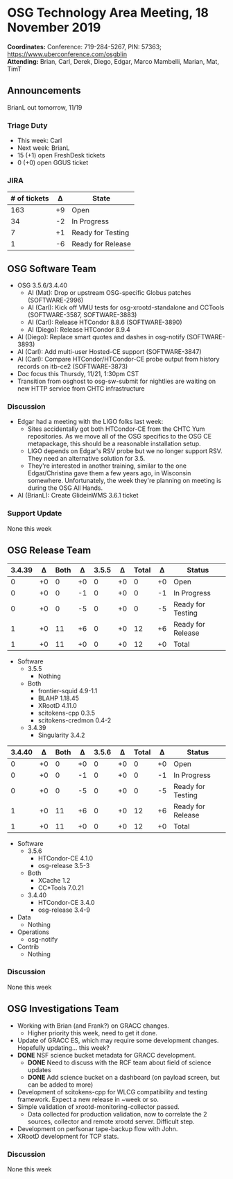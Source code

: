 # OSG Technology Area Meeting, 18 November 2019

**Coordinates:** Conference: 719-284-5267, PIN: 57363; <https://www.uberconference.com/osgblin>  
**Attending:** Brian, Carl, Derek, Diego, Edgar, Marco Mambelli, Marian, Mat, TimT


## Announcements

BrianL out tomorrow, 11/19  


### Triage Duty

-   This week: Carl
-   Next week: BrianL
-   15 (+1) open FreshDesk tickets
-   0 (+0) open GGUS ticket


### JIRA

| # of tickets | &Delta; | State             |
|------------ |------- |----------------- |
| 163          | +9      | Open              |
| 34           | -2      | In Progress       |
| 7            | +1      | Ready for Testing |
| 1            | -6      | Ready for Release |


## OSG Software Team

-   OSG 3.5.6/3.4.40  
    -   AI (Mat): Drop or upstream OSG-specific Globus patches (SOFTWARE-2996)
    -   AI (Carl): Kick off VMU tests for osg-xrootd-standalone and CCTools (SOFTWARE-3587, SOFTWARE-3883)
    -   AI (Carl): Release HTCondor 8.8.6 (SOFTWARE-3890)
    -   AI (Diego): Release HTCondor 8.9.4
-   AI (Diego): Replace smart quotes and dashes in osg-notify (SOFTWARE-3893)
-   AI (Carl): Add multi-user Hosted-CE support (SOFTWARE-3847)
-   AI (Carl): Compare HTCondor/HTCondor-CE probe output from history records on itb-ce2 (SOFTWARE-3873)
-   Doc focus this Thursdy, 11/21, 1:30pm CST
-   Transition from osghost to osg-sw-submit for nightlies are waiting on new HTTP service from CHTC infrastructure


### Discussion

-   Edgar had a meeting with the LIGO folks last week:
    -   Sites accidentally got both HTCondor-CE from the CHTC Yum repositories.
        As we move all of the OSG specifics to the OSG CE metapackage, this should be a reasonable installation setup.
    -   LIGO depends on Edgar's RSV probe but we no longer support RSV. They need an alternative solution for 3.5.
    -   They're interested in another training, similar to the one Edgar/Christina gave them a few years ago, in Wisconsin somewhere.
        Unfortunately, the week they're planning on meeting is during the OSG All Hands.
-   AI (BrianL): Create GlideinWMS 3.6.1 ticket


### Support Update

None this week  


## OSG Release Team

| 3.4.39 | &Delta; | Both | &Delta; | 3.5.5 | &Delta; | Total | &Delta; | Status            |
| ------ | ------- | ---- | ------- | ----- | ------- | ----- | ------- | ----------------- |
| 0      | +0      | 0    | +0      | 0     | +0      | 0     | +0      | Open              |
| 0      | +0      | 0    | -1      | 0     | +0      | 0     | -1      | In Progress       |
| 0      | +0      | 0    | -5      | 0     | +0      | 0     | -5      | Ready for Testing |
| 1      | +0      | 11   | +6      | 0     | +0      | 12    | +6      | Ready for Release |
| 1      | +0      | 11   | +0      | 0     | +0      | 12    | +0      | Total             |

-   Software  
    -   3.5.5  
        -   Nothing
    -   Both  
        -   frontier-squid 4.9-1.1
        -   BLAHP 1.18.45
        -   XRootD 4.11.0
        -   scitokens-cpp 0.3.5
        -   scitokens-credmon 0.4-2
    -   3.4.39  
        -   Singularity 3.4.2

| 3.4.40 | &Delta; | Both | &Delta; | 3.5.6 | &Delta; | Total | &Delta; | Status            |
| ------ | ------- | ---- | ------- | ----- | ------- | ----- | ------- | ----------------- |
| 0      | +0      | 0    | +0      | 0     | +0      | 0     | +0      | Open              |
| 0      | +0      | 0    | -1      | 0     | +0      | 0     | -1      | In Progress       |
| 0      | +0      | 0    | -5      | 0     | +0      | 0     | -5      | Ready for Testing |
| 1      | +0      | 11   | +6      | 0     | +0      | 12    | +6      | Ready for Release |
| 1      | +0      | 11   | +0      | 0     | +0      | 12    | +0      | Total             |

-   Software  
    -   3.5.6  
        -   HTCondor-CE 4.1.0
        -   osg-release 3.5-3
    -   Both  
        -   XCache 1.2
        -   CC\*Tools 7.0.21
    -   3.4.40  
        -   HTCondor-CE 3.4.0
        -   osg-release 3.4-9
-   Data  
    -   Nothing
-   Operations  
    -   osg-notify
-   Contrib  
    -   Nothing


### Discussion

None this week  


## OSG Investigations Team

-   Working with Brian (and Frank?) on GRACC changes.  
    -   Higher priority this week, need to get it done.
-   Update of GRACC ES, which may require some development changes.  Hopefully updating... this week?
-   **DONE** NSF science bucket metadata for GRACC development.  
    -   **DONE** Need to discuss with the RCF team about field of science updates
    -   **DONE** Add science bucket on a dashboard (on payload screen, but can be added to more)
-   Development of scitokens-cpp for WLCG compatibility and testing framework.  Expect a new release in ~week or so.
-   Simple validation of xrootd-monitoring-collector passed.  
    -   Data collected for production validation, now to correlate the 2 sources, collector and remote xrootd server.  Difficult step.
-   Development on perfsonar tape-backup flow with John.
-   XRootD development for TCP stats.


### Discussion

None this week
